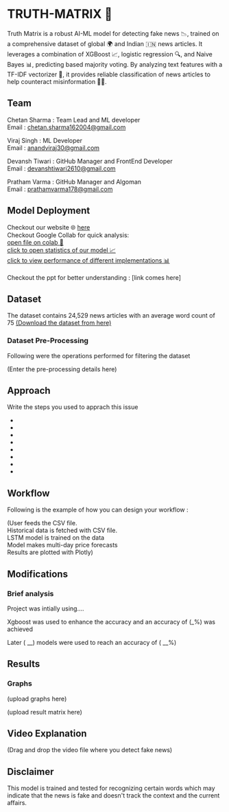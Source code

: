 
# TRUTH-MATRIX 📰

Truth Matrix is a robust AI-ML model for detecting fake news 📉, trained on a comprehensive dataset of global 🌍 and Indian 🇮🇳 news articles. It leverages a combination of XGBoost 📈, logistic regression 🔍, and Naive Bayes 📊, predicting based majority voting. By analyzing text features with a TF-IDF vectorizer 🧩, it provides reliable classification of news articles to help counteract misinformation 🚫📰.


## Team

Chetan Sharma : Team Lead and ML developer  
Email : chetan.sharma162004@gmail.com

Viraj Singh : ML Developer  
Email : anandviraj30@gmail.com

Devansh Tiwari : GitHub Manager and FrontEnd Developer  
Email : devanshtiwari2610@gmail.com

Pratham Varma : GitHub Manager and Algoman  
Email : prathamvarma178@gmail.com


## Model Deployment

Checkout our website 🌐 [here](https://fakenewdetectionusing-ml-me2evi96sebrcvuqmpbmvp.streamlit.app/)<br>
Checkout Google Collab for quick analysis:<br>[open file on colab 📂](https://colab.research.google.com/drive/1DLYD47gZS3bvb-T1Lmpb4M_zGWHgK_az?usp=sharing)<br>
[click to open statistics of our model 📈](https://colab.research.google.com/drive/1_7Tu8JmxeUVacG1OP6e_-p54-lE9bvIV?usp=sharing)                               
[click to view performance of different implementations 📊](https://colab.research.google.com/drive/1r7xvbge1FC3lmPizH9Q7CdFoFBbgwURH?usp=sharing)<br><br>
Checkout the ppt for better understanding : [link comes here]


## Dataset 

The dataset contains 24,529 news articles with an average word count of 75
[(Download the dataset from here)](https://drive.google.com/drive/folders/1ZkP59nvC50pb241gLSIgGGf_615TQM0u?usp=sharing)

### Dataset Pre-Processing

Following were the operations performed for filtering the dataset

(Enter the pre-processing details here)




## Approach

Write the steps you used to apprach this issue

* 
* 
* 
* 
* 
* 
* 
* 

## Workflow

Following is the example of how you can design your workflow :

(User feeds the CSV file.  
Historical data is fetched with CSV file.  
LSTM model is trained on the data    
Model makes multi-day price forecasts  
Results are plotted with Plotly)
## Modifications

### Brief analysis

Project was intially using....  

Xgboost was used to enhance the accuracy and an accuracy of (_%) was achieved

Later ( __) models were used to reach an accuracy of ( __%)





## Results

### Graphs

(upload graphs here)

(upload result matrix here)
## Video Explanation 

(Drag and drop the video file where you detect fake news)
## Disclaimer

This model is trained and tested for recognizing certain words which may indicate that the news is fake and doesn't track the context and the current affairs.
